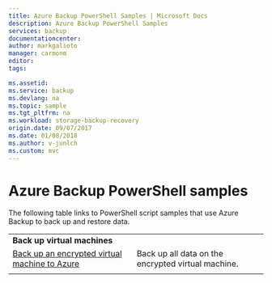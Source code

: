 ```yaml
---
title: Azure Backup PowerShell Samples | Microsoft Docs
description: Azure Backup PowerShell Samples
services: backup
documentationcenter:
author: markgalioto
manager: carmonm
editor:
tags:

ms.assetid:
ms.service: backup
ms.devlang: na
ms.topic: sample
ms.tgt_pltfrm: na
ms.workload: storage-backup-recovery
origin.date: 09/07/2017
ms.date: 01/08/2018
ms.author: v-junlch
ms.custom: mvc
---
```

# Azure Backup PowerShell samples

The following table links to PowerShell script samples that use Azure Backup to back up and restore data.

| | |
|---|---|
|**Back up virtual machines**||
| [Back up an encrypted virtual machine to Azure](./scripts/backup-powershell-sample-backup-encrypted-vm.md) | Back up all data on the encrypted virtual machine.|
| | |


<!-- Update_Description: update metedata properties -->